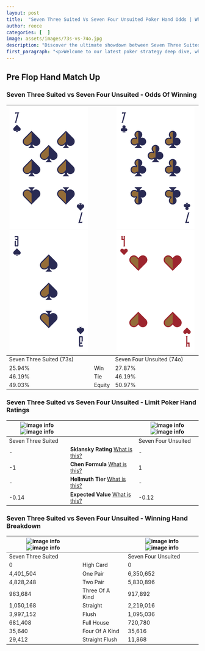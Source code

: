 ```yaml
---
layout: post
title:  "Seven Three Suited Vs Seven Four Unsuited Poker Hand Odds | Which Is The Better Hand In Poker? A Complete Guide"
author: reece
categories: [  ]
image: assets/images/73s-vs-74o.jpg
description: "Discover the ultimate showdown between Seven Three Suited and Seven Four Unsuited in poker! Uncover the odds, strategies, and scenarios where one hand triumphs over the other. Get ready to up your poker game with this thrilling analysis."
first_paragraph: "<p>Welcome to our latest poker strategy deep dive, where we're pitting two distinct hands against each other in a high-stakes showdown: Seven Three Suited vs Seven Four Unsuited.</p><p>In the dynamic world of poker, every decision counts, and knowing which hand holds the upper hand is key to your success at the table.</p><p>In this article, we'll dissect these two hands, explore the scenarios where one dominates the other, and equip you with the knowledge to make strategic choices that can tip the odds in your favor.</p><p>Get ready to unravel the intriguing dynamics of these poker hands and elevate your game to new heights.</p>"
---
```




[comment]: # (sp0)

## Pre Flop Hand Match Up

<div class="table hand-ratings" markdown="1"> 



### Seven Three Suited vs Seven Four Unsuited - Odds Of Winning


    
| ![image info](assets/images/hand1/7.png) ![image info](assets/images/hand1/3.png) |  | ![image info](assets/images/hand2/7.png) ![image info](assets/images/hand2/4o.png) |
| -------- | -------- | -------- |
| Seven Three Suited (73s) |  | Seven Four Unsuited (74o) |
| 25.94% | Win | 27.87% |
| 46.19% | Tie | 46.19% |
| 49.03% | Equity | 50.97% |




[comment]: # (sp1)



### Seven Three Suited vs Seven Four Unsuited - Limit Poker Hand Ratings


    
| ![image info](https://www.riverpairs.com/assets/images/hand1/7.png) ![image info](https://www.riverpairs.com/assets/images/hand1/3.png) |  | ![image info](https://www.riverpairs.com/assets/images/hand2/7.png) ![image info](https://www.riverpairs.com/assets/images/hand2/4o.png) |
| -------- | -------- | -------- |
| Seven Three Suited |  | Seven Four Unsuited |
| - | **Sklansky Rating** [What is this?](/sklansky-rating-explained) | - |
| -1 | **Chen Formula** [What is this?](/chen-formula-explained) | 1 |
| - | **Hellmuth Tier** [What is this?](/Hellmuth-tier-explained) | - |
| -0.14 | **Expected Value** [What is this?](/expected-value-explained) | -0.12 |




[comment]: # (sp2)



### Seven Three Suited vs Seven Four Unsuited - Winning Hand Breakdown


    
| ![image info](https://www.riverpairs.com/assets/images/hand1/7.png) ![image info](https://www.riverpairs.com/assets/images/hand1/3.png) |  | ![image info](https://www.riverpairs.com/assets/images/hand2/7.png) ![image info](https://www.riverpairs.com/assets/images/hand2/4o.png) |
| -------- | -------- | -------- |
| Seven Three Suited |  | Seven Four Unsuited |
| 0 | High Card | 0 |
| 4,401,504 | One Pair | 6,350,652 |
| 4,828,248 | Two Pair | 5,830,896 |
| 963,684 | Three Of A Kind | 917,892 |
| 1,050,168 | Straight | 2,219,016 |
| 3,997,152 | Flush | 1,095,036 |
| 681,408 | Full House | 720,780 |
| 35,640 | Four Of A Kind | 35,616 |
| 29,412 | Straight Flush | 11,868 |




[comment]: # (sp3)



</div>

[comment]: # (sp4)



[comment]: # (sp5)


